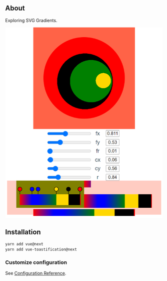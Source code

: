 ## About

Exploring SVG Gradients.

![](src/assets/samples/2020-10-20_21-25-34.png)

## Installation

```bash
yarn add vue@next
yarn add vue-toastification@next
```

### Customize configuration
See [Configuration Reference](https://cli.vuejs.org/config/).

    
